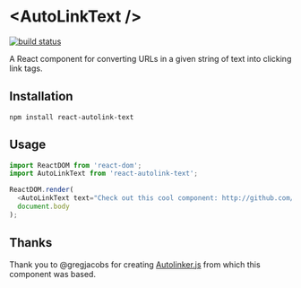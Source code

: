 \<AutoLinkText /\>
================

[![build status](https://img.shields.io/travis/OpenGov/react-autolink-text/master.svg?style=flat-square)](https://travis-ci.org/OpenGov/react-autolink-text)

A React component for converting URLs in a given string of text into clicking link tags.

Installation
------------
`npm install react-autolink-text`

Usage
-----
```js
import ReactDOM from 'react-dom';
import AutoLinkText from 'react-autolink-text';

ReactDOM.render(
  <AutoLinkText text="Check out this cool component: http://github.com/OpenGov/react-autolink-text" />,
  document.body
);
```

Thanks
------
Thank you to @gregjacobs for creating [Autolinker.js](https://github.com/gregjacobs/Autolinker.js) from which this component was based.
